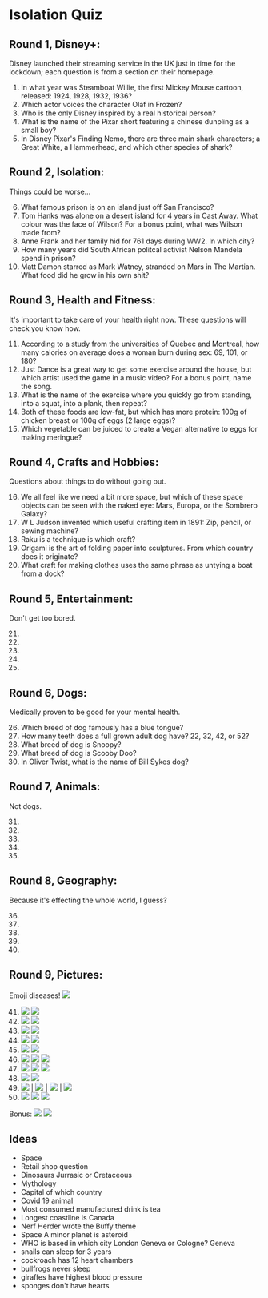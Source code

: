 # Isolation Quiz

## Round 1, Disney+:

Disney launched their streaming service in the UK just in time for the lockdown; each question is from a section on their homepage.

1. In what year was Steamboat Willie, the first Mickey Mouse cartoon, released: 1924, 1928, 1932, 1936?
1. Which actor voices the character Olaf in Frozen?
1. Who is the only Disney inspired by a real historical person?
1. What is the name of the Pixar short featuring a chinese dunpling as a small boy?
1. In Disney Pixar's Finding Nemo, there are three main shark characters; a Great White, a Hammerhead, and which other species of shark?

## Round 2, Isolation:

Things could be worse...

6. What famous prison is on an island just off San Francisco?
1. Tom Hanks was alone on a desert island for 4 years in Cast Away. What colour was the face of Wilson? For a bonus point, what was Wilson made from?
1. Anne Frank and her family hid for 761 days during WW2. In which city?
1. How many years did South African politcal activist Nelson Mandela spend in prison?
1. Matt Damon starred as Mark Watney, stranded on Mars in The Martian. What food did he grow in his own shit?

## Round 3, Health and Fitness:

It's important to take care of your health right now. These questions will check you know how.

11. According to a study from the universities of Quebec and Montreal, how many calories on average does a woman burn during sex: 69, 101, or 180?
1. Just Dance is a great way to get some exercise around the house, but which artist used the game in a music video? For a bonus point, name the song.
1. What is the name of the exercise where you quickly go from standing, into a squat, into a plank, then repeat?
1. Both of these foods are low-fat, but which has more protein: 100g of chicken breast or 100g of eggs (2 large eggs)?
1. Which vegetable can be juiced to create a Vegan alternative to eggs for making meringue?

## Round 4, Crafts and Hobbies:

Questions about things to do without going out.

16. We all feel like we need a bit more space, but which of these space objects can be seen with the naked eye: Mars, Europa, or the Sombrero Galaxy?
1. W L Judson invented which useful crafting item in 1891: Zip, pencil, or sewing machine?
1. Raku is a technique is which craft?
1. Origami is the art of folding paper into sculptures. From which country does it originate?
1. What craft for making clothes uses the same phrase as untying a boat from a dock?

## Round 5, Entertainment:

Don't get too bored.

21.
1.
1.
1.
1.

## Round 6, Dogs:

Medically proven to be good for your mental health.

26. Which breed of dog famously has a blue tongue?
1. How many teeth does a full grown adult dog have? 22, 32, 42, or 52?
1. What breed of dog is Snoopy?
1. What breed of dog is Scooby Doo?
1. In Oliver Twist, what is the name of Bill Sykes dog?

## Round 7, Animals:

Not dogs.

31.
1.
1.
1.
1.

## Round 8, Geography:

Because it's effecting the whole world, I guess?

36.
1.
1.
1.
1.

## Round 9, Pictures:

Emoji diseases! ![](https://emojipedia-us.s3.dualstack.us-west-1.amazonaws.com/thumbs/240/openmoji/242/biohazard_2623.png)

41. ![](https://emojipedia-us.s3.dualstack.us-west-1.amazonaws.com/thumbs/240/openmoji/242/black-circle_26ab.png)&nbsp;![](https://emojipedia-us.s3.dualstack.us-west-1.amazonaws.com/thumbs/240/openmoji/242/skull_1f480.png)
1. ![](https://emojipedia-us.s3.dualstack.us-west-1.amazonaws.com/thumbs/240/openmoji/242/foot_1f9b6.png)&nbsp;![](https://emojipedia-us.s3.dualstack.us-west-1.amazonaws.com/thumbs/240/openmoji/242/mouth_1f444.png)
1. ![](https://emojipedia-us.s3.dualstack.us-west-1.amazonaws.com/thumbs/240/openmoji/242/hot-beverage_2615.png)&nbsp;![](https://emojipedia-us.s3.dualstack.us-west-1.amazonaws.com/thumbs/240/openmoji/242/honeybee_1f41d.png)
1. ![](https://emojipedia-us.s3.dualstack.us-west-1.amazonaws.com/thumbs/240/openmoji/242/pig-face_1f437.png)&nbsp;![](https://emojipedia-us.s3.dualstack.us-west-1.amazonaws.com/thumbs/240/openmoji/242/eagle_1f985.png)
1. ![](https://emojipedia-us.s3.dualstack.us-west-1.amazonaws.com/thumbs/240/openmoji/242/large-yellow-square_1f7e8.png)&nbsp;![](https://emojipedia-us.s3.dualstack.us-west-1.amazonaws.com/thumbs/240/openmoji/242/hot-face_1f975.png)
1. ![](https://emojipedia-us.s3.dualstack.us-west-1.amazonaws.com/thumbs/240/openmoji/242/pill_1f48a.png)&nbsp;![](https://emojipedia-us.s3.dualstack.us-west-1.amazonaws.com/thumbs/240/openmoji/242/bowling_1f3b3.png)&nbsp;![](https://emojipedia-us.s3.dualstack.us-west-1.amazonaws.com/thumbs/240/openmoji/242/a-button-blood-type_1f170.png)
1. ![](https://emojipedia-us.s3.dualstack.us-west-1.amazonaws.com/thumbs/240/openmoji/242/chicken_1f414.png)&nbsp;![](https://emojipedia-us.s3.dualstack.us-west-1.amazonaws.com/thumbs/240/openmoji/242/p-button_1f17f.png)&nbsp;![](https://emojipedia-us.s3.dualstack.us-west-1.amazonaws.com/thumbs/240/openmoji/242/ox_1f402.png)
1. ![](https://emojipedia-us.s3.dualstack.us-west-1.amazonaws.com/thumbs/240/openmoji/242/beer-mug_1f37a.png)&nbsp;![](https://emojipedia-us.s3.dualstack.us-west-1.amazonaws.com/thumbs/240/openmoji/242/microbe_1f9a0.png)
1. ![](https://emojipedia-us.s3.dualstack.us-west-1.amazonaws.com/thumbs/240/openmoji/242/flag-thailand_1f1f9-1f1ed.png) | ![](https://emojipedia-us.s3.dualstack.us-west-1.amazonaws.com/thumbs/240/openmoji/242/steaming-bowl_1f35c.png) | ![](https://emojipedia-us.s3.dualstack.us-west-1.amazonaws.com/thumbs/240/openmoji/242/id-button_1f194.png) | ![](https://emojipedia-us.s3.dualstack.us-west-1.amazonaws.com/thumbs/240/openmoji/242/hot-face_1f975.png)
1. ![](https://emojipedia-us.s3.dualstack.us-west-1.amazonaws.com/thumbs/240/openmoji/242/kangaroo_1f998.png)&nbsp;![](https://emojipedia-us.s3.dualstack.us-west-1.amazonaws.com/thumbs/240/openmoji/242/bell_1f514.png)&nbsp;![](https://emojipedia-us.s3.dualstack.us-west-1.amazonaws.com/thumbs/240/openmoji/242/a-button-blood-type_1f170.png)

Bonus: ![](https://emojipedia-us.s3.dualstack.us-west-1.amazonaws.com/thumbs/240/openmoji/242/flag-south-africa_1f1ff-1f1e6.png)&nbsp;![](https://emojipedia-us.s3.dualstack.us-west-1.amazonaws.com/thumbs/240/openmoji/242/peach_1f351.png)

## Ideas

* Space
* Retail shop question
* Dinosaurs Jurrasic or Cretaceous
* Mythology
* Capital of which country
* Covid 19 animal
* Most consumed manufactured drink is tea
* Longest coastline is Canada
* Nerf Herder wrote the Buffy theme
* Space A minor planet is asteroid
* WHO is based in which city London Geneva or Cologne? Geneva
* snails can sleep for 3 years
* cockroach has 12 heart chambers
* bullfrogs never sleep
* giraffes have highest blood pressure
* sponges don't have hearts
